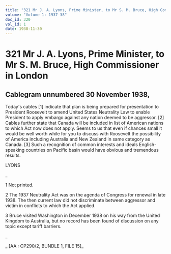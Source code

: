 ```yaml
---
title: "321 Mr J. A. Lyons, Prime Minister, to Mr S. M. Bruce, High Commissioner in London"
volume: "Volume 1: 1937-38"
doc_id: 320
vol_id: 1
date: 1938-11-30
---
```


# 321 Mr J. A. Lyons, Prime Minister, to Mr S. M. Bruce, High Commissioner in London

## Cablegram unnumbered 30 November 1938,

Today's cables [1] indicate that plan is being prepared for presentation to President Roosevelt to amend United States Neutrality Law to enable President to apply embargo against any nation deemed to be aggressor. [2] Cables further state that Canada will be included in list of American nations to which Act now does not apply. Seems to us that even if chances small it would be well worth while for you to discuss with Roosevelt the possibility of America including Australia and New Zealand in same category as Canada. [3] Such a recognition of common interests and ideals English-speaking countries on Pacific basin would have obvious and tremendous results.

LYONS

_

1 Not printed.

2 The 1937 Neutrality Act was on the agenda of Congress for renewal in late 1938. The then current law did not discriminate between aggressor and victim in conflicts to which the Act applied.

3 Bruce visited Washington in December 1938 on his way from the United Kingdom to Australia, but no record has been found of discussion on any topic except tariff barriers.

_

_ [AA : CP290/2, BUNDLE 1, FILE 15]_
